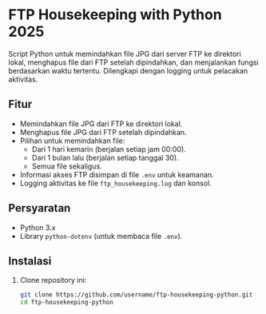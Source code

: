 # FTP Housekeeping with Python 2025

Script Python untuk memindahkan file JPG dari server FTP ke direktori lokal, menghapus file dari FTP setelah dipindahkan, dan menjalankan fungsi berdasarkan waktu tertentu. Dilengkapi dengan logging untuk pelacakan aktivitas.

## Fitur
- Memindahkan file JPG dari FTP ke direktori lokal.
- Menghapus file JPG dari FTP setelah dipindahkan.
- Pilihan untuk memindahkan file:
  - Dari 1 hari kemarin (berjalan setiap jam 00:00).
  - Dari 1 bulan lalu (berjalan setiap tanggal 30).
  - Semua file sekaligus.
- Informasi akses FTP disimpan di file `.env` untuk keamanan.
- Logging aktivitas ke file `ftp_housekeeping.log` dan konsol.

## Persyaratan
- Python 3.x
- Library `python-dotenv` (untuk membaca file `.env`).

## Instalasi
1. Clone repository ini:
   ```bash
   git clone https://github.com/username/ftp-housekeeping-python.git
   cd ftp-housekeeping-python